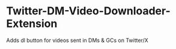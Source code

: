 # Twitter-DM-Video-Downloader-Extension
Adds dl button for videos sent in DMs &amp; GCs on Twitter/X
